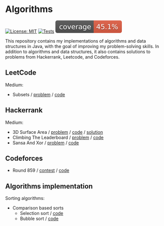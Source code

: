 # Algorithms
[![License: MIT](https://img.shields.io/badge/License-MIT-yellow.svg)](https://opensource.org/licenses/MIT)
[![Tests](https://github.com/xtenzQ/Algorithms/actions/workflows/tests.yml/badge.svg)](https://github.com/xtenzQ/Algorithms/actions/workflows/tests.yml)
![Coverage](.github/badges/jacoco.svg)

This repository contains my implementations of algorithms and data structures in Java, with the goal of improving my problem-solving skills. In addition to algorithms and data structures, it also contains solutions to problems from Hackerrank, Leetcode, and Codeforces.

## LeetCode

Medium:
- Subsets / [problem](https://leetcode.com/problems/subsets/description/) / [code](src/main/java/com/xtenzq/leetcode/Subsets.java)

## Hackerrank

Medium:
- 3D Surface Area / [problem](https://www.hackerrank.com/challenges/3d-surface-area/problem) / [code](src/main/java/com/xtenzq/hackerrank/ThreeDSurfaceArea.java) / [solution](docs/img/3d_solution.jpg)
- Climbing The Leaderboard / [problem](https://www.hackerrank.com/challenges/climbing-the-leaderboard/problem) / [code](src/main/java/com/xtenzq/hackerrank/ClimbingTheLeaderboard.java)
- Sansa And Xor / [problem](https://www.hackerrank.com/challenges/sansa-and-xor/problem) / [code](src/main/java/com/xtenzq/hackerrank/SansaAndXor.java)

## Codeforces

- Round 859 / [contest](https://codeforces.com/contest/1807) / [code](src/main/java/com/xtenzq/codeforces/round859)

## Algorithms implementation

Sorting algorithms:
- Comparison based sorts
  - Selection sort / [code](src/main/java/com/xtenzq/algorithms/SelectionSort.java)
  - Bubble sort / [code](src/main/java/com/xtenzq/algorithms/BubbleSort.java)
